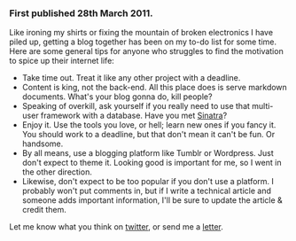 ### First published 28th March 2011.

Like ironing my shirts or fixing the mountain of broken electronics
I have piled up, getting a blog together has been on my to-do list
for some time. Here are some general tips for anyone who struggles
to find the motivation to spice up their internet life:

* Take time out. Treat it like any other project with a deadline.
* Content is king, not the back-end. All this place does is serve
markdown documents. What's your blog gonna do, kill people?
* Speaking of overkill, ask yourself if you really need to use that
multi-user framework with a database. Have you met
[Sinatra](http://sinatrarb.com/)?
* Enjoy it. Use the tools you love, or hell; learn new ones if you
fancy it. You should work to a deadline, but that don't mean it can't
be fun. Or handsome.
* By all means, use a blogging platform like Tumblr or Wordpress.
Just don't expect to theme it. Looking good is important for me, so I
went in the other direction.
* Likewise, don't expect to be too popular if you don't use a platform.
I probably won't put comments in, but if I write a technical article
and someone adds important information, I'll be sure to update the article
& credit them.

Let me know what you think on [twitter](http://twitter.com/oliland/),
or send me a [letter](mailto:oliver@kingshott.com).

